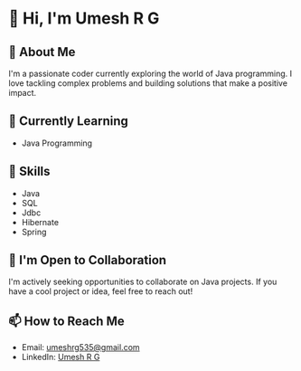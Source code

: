 # 👋 Hi, I'm Umesh R G

## 👀 About Me
I'm a passionate coder currently exploring the world of Java programming. I love tackling complex problems and building solutions that make a positive impact.

## 🌱 Currently Learning
- Java Programming

## 💼 Skills
- Java
- SQL
- Jdbc
- Hibernate
- Spring

## 🤝 I'm Open to Collaboration
I'm actively seeking opportunities to collaborate on Java projects. If you have a cool project or idea, feel free to reach out!

## 📫 How to Reach Me
- Email: [umeshrg535@gmail.com](mailto:umeshrg535@gmail.com)
- LinkedIn: [Umesh R G](https://www.linkedin.com/in/umesh-r-g/)


<!---
UMESHRG/UMESHRG is a ✨ special ✨ repository because its `README.md` (this file) appears on your GitHub profile.
You can click the Preview link to take a look at your changes.
--->
